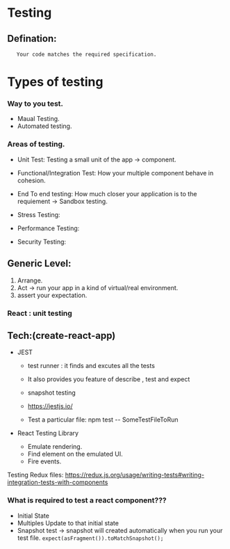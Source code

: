 # Testing
## Defination:
       Your code matches the required specification.


# Types of testing
### Way to you test.
* Maual Testing.
* Automated testing.

### Areas of testing.
* Unit Test:  Testing a small unit of the app -> component.
* Functional/Integration Test:  How your multiple component behave in cohesion.
* End To end testing: How much closer your application is to the requiement
                    -> Sandbox testing.

* Stress Testing:
* Performance Testing:
* Security Testing:

## Generic Level:
1. Arrange.
2. Act -> run your app in a kind of virtual/real environment.
3. assert your expectation. 


### React : unit testing  
## Tech:(create-react-app) 
* JEST 
    * test runner : it finds and excutes all the tests
    * It also provides you feature of describe , test and expect
    * snapshot testing
    *  https://jestjs.io/

    * Test a particular file: npm test -- SomeTestFileToRun 

* React Testing Library
    * Emulate rendering.
    * Find element on the emulated UI.
    * Fire events.

Testing Redux files: https://redux.js.org/usage/writing-tests#writing-integration-tests-with-components
    
### What is required to test a react component???
* Initial State
* Multiples Update to that initial state  
* Snapshot test  -> snapshot will created automatically when you run your test file. `expect(asFragment()).toMatchSnapshot();`

